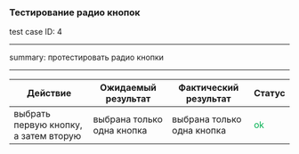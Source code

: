 
### Тестирование радио кнопок
test case ID: 4
***
summary: протестировать радио кнопки
***

| Действие | Ожидаемый результат | Фактический результат | Статус |
| ---- | ---- | ---- | ---- |
| выбрать первую кнопку, а затем вторую | выбрана только одна кнопка | выбрана только одна кнопка | <font color="#00b050">ok</font> |







